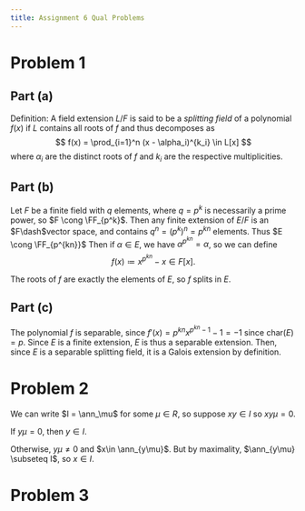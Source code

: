 ```yaml
---
title: Assignment 6 Qual Problems
---
```


# Problem 1

## Part (a)

Definition: A field extension $L/F$ is said to be a *splitting field* of a polynomial $f(x)$ if $L$ contains all roots of $f$ and thus decomposes as 
$$
f(x) = \prod_{i=1}^n (x - \alpha_i)^{k_i} \in L[x]
$$
where $\alpha_i$ are the distinct roots of $f$ and $k_i$ are the respective multiplicities.

## Part (b)
Let $F$ be a finite field with $q$ elements, where $q=p^k$ is necessarily a prime power, so $F \cong \FF_{p^k}$.
Then any finite extension of $E/F$ is an $F\dash$vector space, and contains $q^n = (p^{k})^n = p^{kn}$ elements.
Thus $E \cong \FF_{p^{kn}}$
Then if $\alpha \in E$, we have $\alpha^{p^{kn}} = \alpha$, so we can define 
$$
f(x) \coloneqq x^{p^{kn}} - x \in F[x].
$$

The roots of $f$ are exactly the elements of $E$, so $f$ splits in $E$. 


## Part (c)

The polynomial $f$ is separable, since $f'(x) = p^{kn}x^{p^{kn}-1} - 1 = -1$ since $\mathrm{char}(E) = p$.
Since $E$ is a finite extension, $E$ is thus a separable extension.
Then, since $E$ is a separable splitting field, it is a Galois extension by definition.

# Problem 2

We can write $I = \ann_\mu$ for some $\mu \in R$, so suppose $xy \in I$ so $xy\mu = 0$.

If $y\mu = 0$, then $y\in I$. 

Otherwise, $y\mu \neq 0$ and $x\in \ann_{y\mu}$.
But by maximality, $\ann_{y\mu} \subseteq I$, so $x\in I$.


# Problem 3
